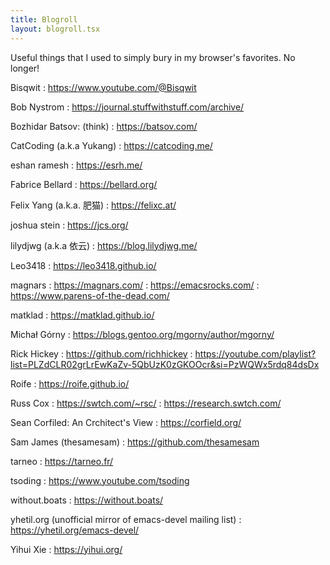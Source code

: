 ```yaml
---
title: Blogroll
layout: blogroll.tsx
---
```


Useful things that I used to simply bury in my browser's favorites. No longer!

Bisqwit
: <https://www.youtube.com/@Bisqwit>

Bob Nystrom
: <https://journal.stuffwithstuff.com/archive/>

Bozhidar Batsov: (think)
: <https://batsov.com/>

CatCoding (a.k.a Yukang)
: <https://catcoding.me/>

eshan ramesh
: https://esrh.me/

Fabrice Bellard
: <https://bellard.org/>

Felix Yang (a.k.a. 肥猫)
: <https://felixc.at/>

joshua stein
: <https://jcs.org/>

lilydjwg (a.k.a 依云)
: <https://blog.lilydjwg.me/>

Leo3418
: <https://leo3418.github.io/>

magnars
: <https://magnars.com/>
: <https://emacsrocks.com/>
: <https://www.parens-of-the-dead.com/>

matklad
: <https://matklad.github.io/>

Michał Górny
: <https://blogs.gentoo.org/mgorny/author/mgorny/>

Rick Hickey
: <https://github.com/richhickey>
: <https://youtube.com/playlist?list=PLZdCLR02grLrEwKaZv-5QbUzK0zGKOOcr&si=PzWQWx5rdq84dsDx>

Roife
: <https://roife.github.io/>

Russ Cox
: <https://swtch.com/~rsc/>
: <https://research.swtch.com/>

Sean Corfiled: An Crchitect's View
: <https://corfield.org/>

Sam James (thesamesam)
: <https://github.com/thesamesam>

tarneo
: <https://tarneo.fr/>

tsoding
: <https://www.youtube.com/tsoding>

without.boats
: <https://without.boats/>

yhetil.org (unofficial mirror of emacs-devel mailing list)
: <https://yhetil.org/emacs-devel/>

Yihui Xie
: <https://yihui.org/>
